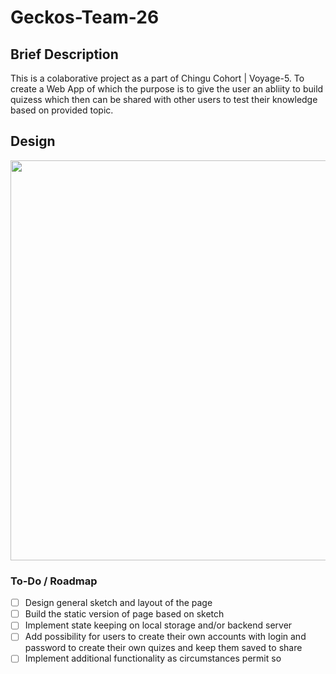# Geckos-Team-26

## Brief Description

This is a colaborative project as a part of Chingu Cohort | Voyage-5. To create a Web App of which the purpose is to give the user an abliity to build quizess which then can be shared with other users to test their knowledge based on provided topic.

## Design 

<p align="center">
  <img src="https://preview.ibb.co/c9eryJ/Main.png" width="640"/>
</p>

### To-Do / Roadmap

- [ ] Design general sketch and layout of the page
- [ ] Build the static version of page based on sketch
- [ ] Implement state keeping on local storage and/or backend server
- [ ] Add possibility for users to create their own accounts with login and password to create their own quizes and keep them saved to share
- [ ] Implement additional functionality as circumstances permit so